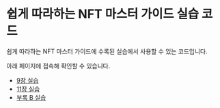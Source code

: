 # 쉽게 따라하는 NFT 마스터 가이드 실습 코드

쉽게 따라하는 NFT 마스터 가이드에 수록된 실습에서 사용할 수 있는 코드입니다.

아래 페이지에 접속해 확인할 수 있습니다.
- [9장 실습](ch09)
- [11장 실습](ch11)
- [부록 B 실습](apdxB)
